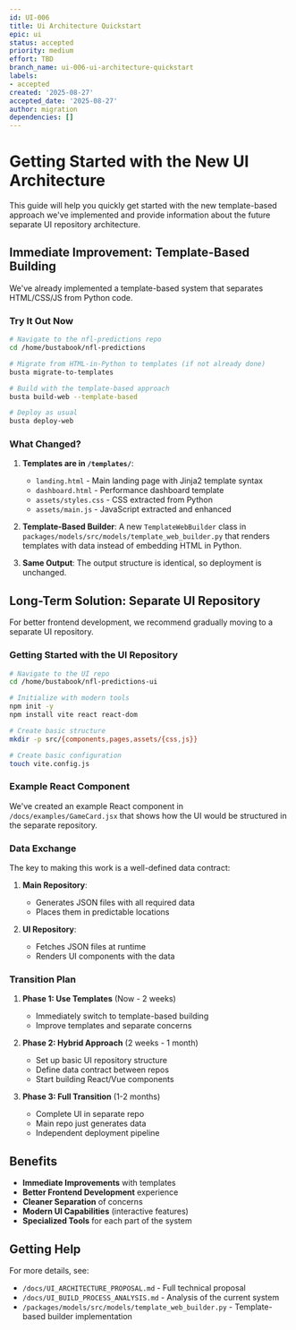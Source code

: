 ```yaml
---
id: UI-006
title: Ui Architecture Quickstart
epic: ui
status: accepted
priority: medium
effort: TBD
branch_name: ui-006-ui-architecture-quickstart
labels:
- accepted
created: '2025-08-27'
accepted_date: '2025-08-27'
author: migration
dependencies: []
---
```


# Getting Started with the New UI Architecture

This guide will help you quickly get started with the new template-based approach we've implemented and provide information about the future separate UI repository architecture.

## Immediate Improvement: Template-Based Building

We've already implemented a template-based system that separates HTML/CSS/JS from Python code.

### Try It Out Now

```bash
# Navigate to the nfl-predictions repo
cd /home/bustabook/nfl-predictions

# Migrate from HTML-in-Python to templates (if not already done)
busta migrate-to-templates

# Build with the template-based approach
busta build-web --template-based

# Deploy as usual
busta deploy-web
```

### What Changed?

1. **Templates are in `/templates/`**:
   - `landing.html` - Main landing page with Jinja2 template syntax
   - `dashboard.html` - Performance dashboard template
   - `assets/styles.css` - CSS extracted from Python
   - `assets/main.js` - JavaScript extracted and enhanced

2. **Template-Based Builder**:
   A new `TemplateWebBuilder` class in `packages/models/src/models/template_web_builder.py` 
   that renders templates with data instead of embedding HTML in Python.

3. **Same Output**:
   The output structure is identical, so deployment is unchanged.

## Long-Term Solution: Separate UI Repository

For better frontend development, we recommend gradually moving to a separate UI repository.

### Getting Started with the UI Repository

```bash
# Navigate to the UI repo
cd /home/bustabook/nfl-predictions-ui

# Initialize with modern tools
npm init -y
npm install vite react react-dom

# Create basic structure
mkdir -p src/{components,pages,assets/{css,js}}

# Create basic configuration
touch vite.config.js
```

### Example React Component

We've created an example React component in `/docs/examples/GameCard.jsx` that shows how the UI 
would be structured in the separate repository.

### Data Exchange

The key to making this work is a well-defined data contract:

1. **Main Repository**:
   - Generates JSON files with all required data
   - Places them in predictable locations

2. **UI Repository**:
   - Fetches JSON files at runtime
   - Renders UI components with the data

### Transition Plan

1. **Phase 1: Use Templates** (Now - 2 weeks)
   - Immediately switch to template-based building
   - Improve templates and separate concerns

2. **Phase 2: Hybrid Approach** (2 weeks - 1 month)
   - Set up basic UI repository structure
   - Define data contract between repos
   - Start building React/Vue components

3. **Phase 3: Full Transition** (1-2 months)
   - Complete UI in separate repo
   - Main repo just generates data
   - Independent deployment pipeline

## Benefits

- **Immediate Improvements** with templates
- **Better Frontend Development** experience
- **Cleaner Separation** of concerns
- **Modern UI Capabilities** (interactive features)
- **Specialized Tools** for each part of the system

## Getting Help

For more details, see:
- `/docs/UI_ARCHITECTURE_PROPOSAL.md` - Full technical proposal
- `/docs/UI_BUILD_PROCESS_ANALYSIS.md` - Analysis of the current system
- `/packages/models/src/models/template_web_builder.py` - Template-based builder implementation
